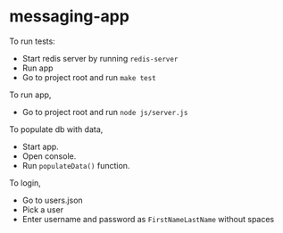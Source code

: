 messaging-app
=============
To run tests:
+ Start redis server by running
`redis-server`
+ Run app
+ Go to project root and run
`make test`

To run app,
+ Go to project root and run
`node js/server.js`

To populate db with data,
+ Start app.
+ Open console.
+ Run `populateData()` function.

To login,
+ Go to users.json
+ Pick a user
+ Enter username and password as 
`FirstNameLastName` without spaces
